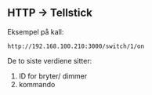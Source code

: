 

## HTTP -> Tellstick

Eksempel på kall:

```
http://192.168.100.210:3000/switch/1/on
```

De to siste verdiene sitter:
1. ID for bryter/ dimmer
2. kommando

